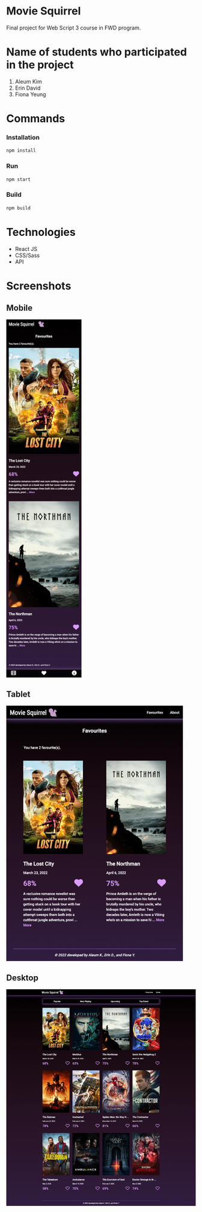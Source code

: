 # Movie Squirrel

Final project for Web Script 3 course in FWD program.

# Name of students who participated in the project

  1.  Aleum Kim
  2.  Erin David
  3.  Fiona Yeung
# Commands
### Installation

```bash
npm install
```

### Run

```bash
npm start
```

### Build

```bash
npm build
```

# Technologies

  *  React JS
  *  CSS/Sass
  *  API

# Screenshots

  ## Mobile

  <img src="./src/images/ss-mobile.png" width="200px">

  ## Tablet

  <img src="./src/images/ss-tablet.png" width="470px">

  ## Desktop

  <img src="./src/images/ss-desktop.png">